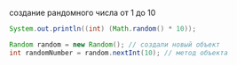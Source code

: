 
создание рандомного числа от 1 до 10
```java
System.out.println((int) (Math.random() * 10));

Random random = new Random(); // создали новый объект
int randomNumber = random.nextInt(10); // метод объекта 
```